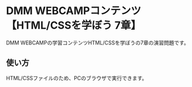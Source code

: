 # DMM WEBCAMPコンテンツ【HTML/CSSを学ぼう 7章】
DMM WEBCAMPの学習コンテンツHTML/CSSを学ぼうの7章の演習問題です。
## 使い方
HTML/CSSファイルのため、PCのブラウザで実行できます。